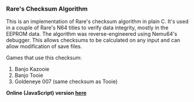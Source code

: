 ### Rare's Checksum Algorithm
This is an implementation of Rare's checksum algorithm in plain C. It's used in a couple of Rare's N64 titles to verify data integrity, mostly in the EEPROM data. The algorithm was reverse-engineered using Nemu64's debugger. This allows checksums to be calculated on any input and can allow modification of save files.

Games that use this checksum:
  1. Banjo Kazooie
  2. Banjo Tooie
  3. Goldeneye 007 (same checksum as Tooie)

**Online (JavaScript) version [here](http://jsbin.com/bicare/quiet)**
